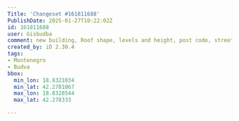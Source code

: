 ```yaml
---
Title: 'Changeset #161811688'
PublishDate: 2025-01-27T10:22:02Z
id: 161811688
user: Gisbudba
comment: new building, Roof shape, levels and height, post code, street
created_by: iD 2.30.4
tags:
- Montenegro
- Budva
bbox:
  min_lon: 18.8321034
  min_lat: 42.2781067
  max_lon: 18.8328544
  max_lat: 42.278333

---
```

